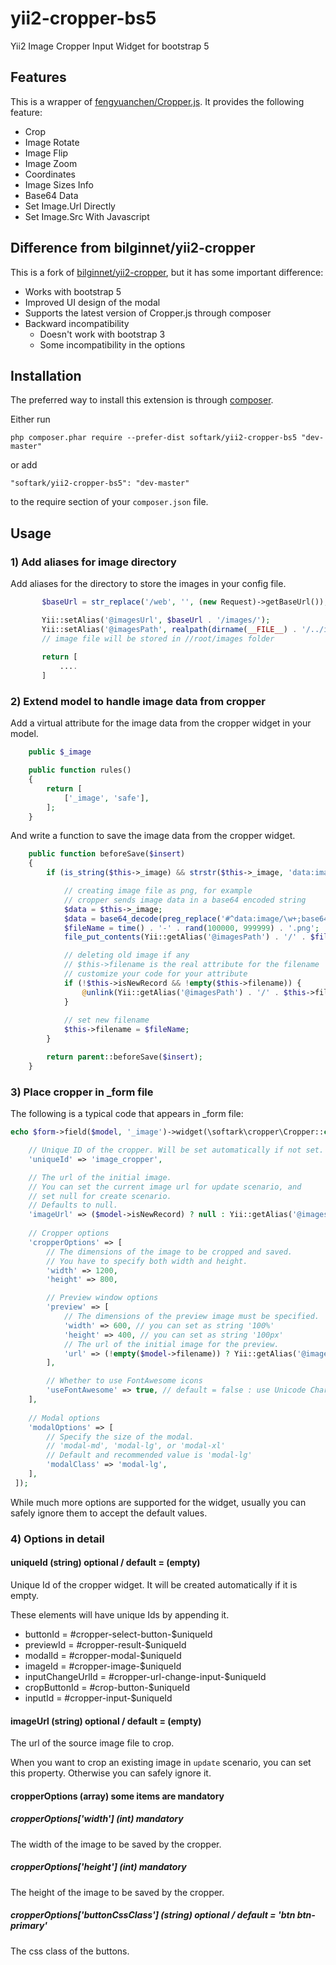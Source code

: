 # yii2-cropper-bs5
Yii2 Image Cropper Input Widget for bootstrap 5

Features
--------
This is a wrapper of <a href="https://fengyuanchen.github.io/cropperjs/" target="_blank">fengyuanchen/Cropper.js</a>.
It provides the following feature:

+ Crop
+ Image Rotate
+ Image Flip
+ Image Zoom
+ Coordinates
+ Image Sizes Info
+ Base64 Data
+ Set Image.Url Directly 
+ Set Image.Src With Javascript

Difference from bilginnet/yii2-cropper
--------------------------------------

This is a fork of [bilginnet/yii2-cropper](https://github.com/bilginnet/yii2-cropper),
but it has some important difference:

+ Works with bootstrap 5
+ Improved UI design of the modal
+ Supports the latest version of Cropper.js through composer
+ Backward incompatibility
  + Doesn't work with bootstrap 3
  + Some incompatibility in the options

Installation
------------

The preferred way to install this extension is through [composer](http://getcomposer.org/download/).

Either run

```
php composer.phar require --prefer-dist softark/yii2-cropper-bs5 "dev-master"
```

or add

```
"softark/yii2-cropper-bs5": "dev-master"
```

to the require section of your `composer.json` file.


Usage
-----

### 1) Add aliases for image directory

Add aliases for the directory to store the images in your config file.

```php
       $baseUrl = str_replace('/web', '', (new Request)->getBaseUrl());

       Yii::setAlias('@imagesUrl', $baseUrl . '/images/');
       Yii::setAlias('@imagesPath', realpath(dirname(__FILE__) . '/../images/'));
       // image file will be stored in //root/images folder
       
       return [
           ....
       ]
```

### 2) Extend model to handle image data from cropper

Add a virtual attribute for the image data from the cropper widget in your model.

```php
    public $_image

    public function rules()
    {
        return [
            ['_image', 'safe'],
        ];
    }
```

And write a function to save the image data from the cropper widget.

```php
    public function beforeSave($insert)
    {
        if (is_string($this->_image) && strstr($this->_image, 'data:image')) {

            // creating image file as png, for example
            // cropper sends image data in a base64 encoded string
            $data = $this->_image;
            $data = base64_decode(preg_replace('#^data:image/\w+;base64,#i', '', $data));
            $fileName = time() . '-' . rand(100000, 999999) . '.png';
            file_put_contents(Yii::getAlias('@imagesPath') . '/' . $fileName, $data);

            // deleting old image if any
            // $this->filename is the real attribute for the filename
            // customize your code for your attribute
            if (!$this->isNewRecord && !empty($this->filename)) {
                @unlink(Yii::getAlias('@imagesPath') . '/' . $this->filename);
            }
            
            // set new filename
            $this->filename = $fileName;
        }

        return parent::beforeSave($insert);
    }
```

### 3) Place cropper in _form file

The following is a typical code that appears in _form file:

```php
echo $form->field($model, '_image')->widget(\softark\cropper\Cropper::class, [

    // Unique ID of the cropper. Will be set automatically if not set.
    'uniqueId' => 'image_cropper',

    // The url of the initial image.
    // You can set the current image url for update scenario, and
    // set null for create scenario.
    // Defaults to null.
    'imageUrl' => ($model->isNewRecord) ? null : Yii::getAlias('@imagesUrl') . $model->filename,
    
    // Cropper options
    'cropperOptions' => [
        // The dimensions of the image to be cropped and saved.
        // You have to specify both width and height.
        'width' => 1200,
        'height' => 800,

        // Preview window options
        'preview' => [
            // The dimensions of the preview image must be specified.
            'width' => 600, // you can set as string '100%'
            'height' => 400, // you can set as string '100px'
            // The url of the initial image for the preview.
            'url' => (!empty($model->filename)) ? Yii::getAlias('@imagesUrl' . '/' . $model->filename) : null,
        ],

        // Whether to use FontAwesome icons
        'useFontAwesome' => true, // default = false : use Unicode Chars
    ],
    
    // Modal options
    'modalOptions' => [
        // Specify the size of the modal.
        // 'modal-md', 'modal-lg', or 'modal-xl'
        // Default and recommended value is 'modal-lg'
        'modalClass' => 'modal-lg',
    ],
 ]);
```

While much more options are supported for the widget,
usually you can safely ignore them to accept the default values.

### 4) Options in detail

#### uniqueId (string) optional / default = (empty)

Unique Id of the cropper widget. It will be created automatically if it is empty.

These elements will have unique Ids by appending it.

* buttonId          = #cropper-select-button-$uniqueId
* previewId         = #cropper-result-$uniqueId
* modalId           = #cropper-modal-$uniqueId
* imageId           = #cropper-image-$uniqueId
* inputChangeUrlId  = #cropper-url-change-input-$uniqueId
* cropButtonId      = #crop-button-$uniqueId
* inputId           = #cropper-input-$uniqueId

#### imageUrl (string) optional / default = (empty)

The url of the source image file to crop.

When you want to crop an existing image in `update` scenario, you can set this property.
Otherwise you can safely ignore it.

#### cropperOptions (array) some items are mandatory

##### cropperOptions['width'] (int) mandatory

The width of the image to be saved by the cropper.

##### cropperOptions['height'] (int) mandatory

The height of the image to be saved by the cropper.

##### cropperOptions['buttonCssClass'] (string) optional / default = 'btn btn-primary'

The css class of the buttons.



  


